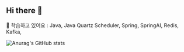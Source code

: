 ## Hi there 👋

<!--
**izp1012/izp1012** is a ✨ _special_ ✨ repository because its `README.md` (this file) appears on your GitHub profile.

Here are some ideas to get you started:

- 🔭 I’m currently working on ...
- 
- 👯 I’m looking to collaborate on ...
- 🤔 I’m looking for help with ...
- 💬 Ask me about ...

- 😄 Pronouns: ...
- ⚡ Fun fact: ...
-->

🌱 학습하고 있어요 : Java, Java Quartz Scheduler, Spring, SpringAI, Redis, Kafka, 


![Anurag's GitHub stats](https://github-readme-stats.vercel.app/api?username=izp1012&theme=dark&show_icons=true)
<!-- ![Top Langs](https://github-readme-stats.vercel.app/api/top-langs/?username=izp1012&layout=compact&theme=gruvbox)-->
<!-- ![Medium Blog](https://github-readme-cards.vercel.app/medium/user/lav.nya.verma?count=5&theme=onedark) 
<img width="400" height="120" alt="image" src="https://github-readme-cards.vercel.app/medium/user/izp1012?count=5&theme=tokyonight" /><!-- 



---
👾 SKILL

<img width="37" height="20" alt="image" src="https://github.com/user-attachments/assets/c460ac8a-b241-4ad1-b057-620a9931d5d3" />
<img width="97" height="20" alt="image" src="https://github.com/user-attachments/assets/e66f95c8-06b1-4ca8-b753-6da342c8e381" />

Backend & APIs

<img width="63" height="20" alt="image" src="https://github.com/user-attachments/assets/cc95d24d-44c5-4a47-a780-e1e1bf2b31c8" />


Data & Messaging

<img width="55" height="20" alt="image" src="https://github.com/user-attachments/assets/e74c417b-9e24-4fdf-a80f-c3e817f5681d" />


CI/CD & Release

<img width="69" height="20" alt="image" src="https://github.com/user-attachments/assets/0ce45387-f0f5-4017-83d2-39b6ad441314" />


---
✅ How to reach me

📫 Email : izp1012@naver.com
